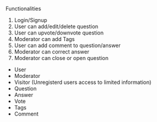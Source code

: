 Functionalities
1. Login/Signup
2. User can add/edit/delete question
3. User can upvote/downvote question
4. Moderator can add Tags
5. User can add comment to question/answer
6. Moderator can correct answer
7. Moderator can close or open question

- User
- Moderator
- Visitor (Unregisterd users access to limited information)
- Question
- Answer
- Vote
- Tags
- Comment